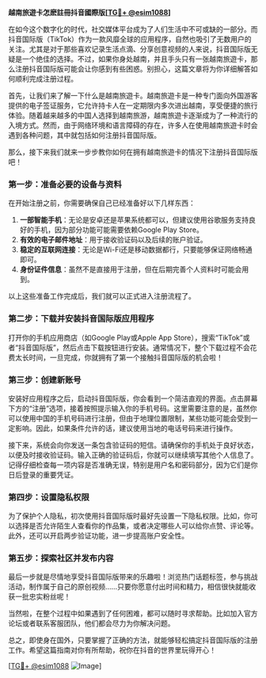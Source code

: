 **越南旅遊卡怎麽註冊抖音國際版[[TG💪+ @esim1088](https://t.me/s/esim1088)]**

在如今这个数字化的时代，社交媒体平台成为了人们生活中不可或缺的一部分。而抖音国际版（TikTok）作为一款风靡全球的应用程序，自然也吸引了无数用户的关注。尤其是对于那些喜欢记录生活点滴、分享创意视频的人来说，抖音国际版无疑是一个绝佳的选择。不过，如果你身处越南，并且手头只有一张越南旅遊卡，那么注册抖音国际版可能会让你感到有些困惑。别担心，这篇文章将为你详细解答如何顺利完成注册过程。

首先，让我们来了解一下什么是越南旅遊卡。越南旅遊卡是一种专门面向外国游客提供的电子签证服务，它允许持卡人在一定期限内多次进出越南，享受便捷的旅行体验。随着越来越多的中国人选择到越南旅游，越南旅遊卡逐渐成为了一种流行的入境方式。然而，由于网络环境和语言障碍的存在，许多人在使用越南旅遊卡时会遇到各种问题，其中就包括如何注册抖音国际版。

那么，接下来我们就来一步步教你如何在拥有越南旅遊卡的情况下注册抖音国际版吧！

### 第一步：准备必要的设备与资料

在开始注册之前，你需要确保自己已经准备好以下几样东西：

1. **一部智能手机**：无论是安卓还是苹果系统都可以，但建议使用谷歌服务支持良好的手机，因为部分功能可能需要依赖Google Play Store。
2. **有效的电子邮件地址**：用于接收验证码以及后续的账户验证。
3. **稳定的互联网连接**：无论是Wi-Fi还是移动数据都行，只要能够保证网络畅通即可。
4. **身份证件信息**：虽然不是直接用于注册，但在后期完善个人资料时可能会用到。

以上这些准备工作完成后，我们就可以正式进入注册流程了。

### 第二步：下载并安装抖音国际版应用程序

打开你的手机应用商店（如Google Play或Apple App Store），搜索“TikTok”或者“抖音国际版”，然后点击下载按钮进行安装。通常情况下，整个下载过程不会花费太长时间，一旦完成，你就拥有了第一个接触抖音国际版的机会啦！

### 第三步：创建新账号

安装好应用程序之后，启动抖音国际版，你会看到一个简洁直观的界面。点击屏幕下方的“注册”选项，接着按照提示输入你的手机号码。这里需要注意的是，虽然你可以使用中国的手机号码进行注册，但由于地理位置限制，某些功能可能会受到一定影响。因此，如果条件允许的话，建议使用当地的电话号码来进行操作。

接下来，系统会向你发送一条包含验证码的短信。请确保你的手机处于良好状态，以便及时接收验证码。输入正确的验证码后，你就可以继续填写其他个人信息了。记得仔细检查每一项内容是否准确无误，特别是用户名和密码部分，因为它们是你日后登录的重要凭证。

### 第四步：设置隐私权限

为了保护个人隐私，初次使用抖音国际版时最好先设置一下隐私权限。比如，你可以选择是否允许陌生人查看你的作品集，或者决定哪些人可以给你点赞、评论等。此外，还可以开启两步验证功能，进一步提高账户安全性。

### 第五步：探索社区并发布内容

最后一步就是尽情地享受抖音国际版带来的乐趣啦！浏览热门话题标签，参与挑战活动，制作属于自己的原创视频……只要你愿意付出时间和精力，相信很快就能收获一批忠实粉丝呢！

当然啦，在整个过程中如果遇到了任何困难，都可以随时寻求帮助。比如加入官方论坛或者联系客服团队，他们都会尽力为你解决问题。

总之，即使身在国外，只要掌握了正确的方法，就能够轻松搞定抖音国际版的注册工作。希望这篇指南对你有所帮助，祝你在抖音的世界里玩得开心！

[[TG💪+ @esim1088](https://t.me/s/esim1088) ![Image](https://i.postimg.cc/4NQfJmqS/Snipaste-2025-05-13-00-14-12.png)]